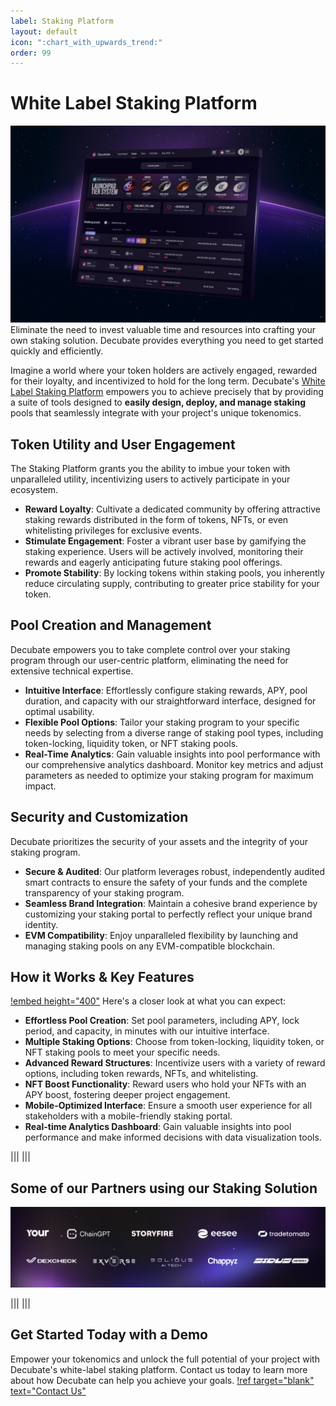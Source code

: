 ```yaml
---
label: Staking Platform
layout: default
icon: ":chart_with_upwards_trend:"
order: 99
---
```


# White Label Staking Platform
![](../static/ATSnew.png)
Eliminate the need to invest valuable time and resources into crafting your own staking solution. Decubate provides everything you need to get started quickly and efficiently.

Imagine a world where your token holders are actively engaged, rewarded for their loyalty, and incentivized to hold for the long term. Decubate's [White Label Staking Platform](https://www.decubate.com/token-staking-platform) empowers you to achieve precisely that by providing a suite of tools designed to **easily design, deploy, and manage staking** pools that seamlessly integrate with your project's unique tokenomics.

## Token Utility and User Engagement
The Staking Platform grants you the ability to imbue your token with unparalleled utility, incentivizing users to actively participate in your ecosystem.

- **Reward Loyalty**: Cultivate a dedicated community by offering attractive staking rewards distributed in the form of tokens, NFTs, or even whitelisting privileges for exclusive events.
- **Stimulate Engagement**: Foster a vibrant user base by gamifying the staking experience. Users will be actively involved, monitoring their rewards and eagerly anticipating future staking pool offerings.
- **Promote Stability**: By locking tokens within staking pools, you inherently reduce circulating supply, contributing to greater price stability for your token.

## Pool Creation and Management
Decubate empowers you to take complete control over your staking program through our user-centric platform, eliminating the need for extensive technical expertise.

- **Intuitive Interface**: Effortlessly configure staking rewards, APY, pool duration, and capacity with our straightforward interface, designed for optimal usability.
- **Flexible Pool Options**: Tailor your staking program to your specific needs by selecting from a diverse range of staking pool types, including token-locking, liquidity token, or NFT staking pools.
- **Real-Time Analytics**: Gain valuable insights into pool performance with our comprehensive analytics dashboard. Monitor key metrics and adjust parameters as needed to optimize your staking program for maximum impact.

## Security and Customization
Decubate prioritizes the security of your assets and the integrity of your staking program.

- **Secure & Audited**: Our platform leverages robust, independently audited smart contracts to ensure the safety of your funds and the complete transparency of your staking program.
- **Seamless Brand Integration**: Maintain a cohesive brand experience by customizing your staking portal to perfectly reflect your unique brand identity.
- **EVM Compatibility**: Enjoy unparalleled flexibility by launching and managing staking pools on any EVM-compatible blockchain.

## How it Works & Key Features
[!embed height="400"](https://www.youtube.com/watch?v=Cvf-cqEWNQg)
Here's a closer look at what you can expect:

- **Effortless Pool Creation**: Set pool parameters, including APY, lock period, and capacity, in minutes with our intuitive interface.
- **Multiple Staking Options**: Choose from token-locking, liquidity token, or NFT staking pools to meet your specific needs.
- **Advanced Reward Structures**: Incentivize users with a variety of reward options, including token rewards, NFTs, and whitelisting.
- **NFT Boost Functionality**: Reward users who hold your NFTs with an APY boost, fostering deeper project engagement.
- **Mobile-Optimized Interface**: Ensure a smooth user experience for all stakeholders with a mobile-friendly staking portal.
- **Real-time Analytics Dashboard**: Gain valuable insights into pool performance and make informed decisions with data visualization tools.

|||
|||

## Some of our Partners using our Staking Solution

![](../static/Staking-Partner.png)

|||
|||

## Get Started Today with a Demo
Empower your tokenomics and unlock the full potential of your project with Decubate's white-label staking platform. Contact us today to learn more about how Decubate can help you achieve your goals. 
[!ref target="blank" text="Contact Us"](https://share-eu1.hsforms.com/1MAJTri8sRxO5OmKL7DaktQf5bmh)